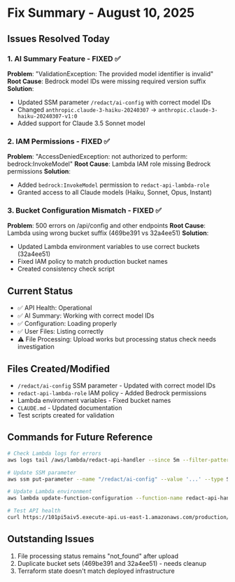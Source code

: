 # Fix Summary - August 10, 2025

## Issues Resolved Today

### 1. AI Summary Feature - FIXED ✅
**Problem**: "ValidationException: The provided model identifier is invalid"
**Root Cause**: Bedrock model IDs were missing required version suffix
**Solution**: 
- Updated SSM parameter `/redact/ai-config` with correct model IDs
- Changed `anthropic.claude-3-haiku-20240307` → `anthropic.claude-3-haiku-20240307-v1:0`
- Added support for Claude 3.5 Sonnet model

### 2. IAM Permissions - FIXED ✅
**Problem**: "AccessDeniedException: not authorized to perform: bedrock:InvokeModel"
**Root Cause**: Lambda IAM role missing Bedrock permissions
**Solution**:
- Added `bedrock:InvokeModel` permission to `redact-api-lambda-role`
- Granted access to all Claude models (Haiku, Sonnet, Opus, Instant)

### 3. Bucket Configuration Mismatch - FIXED ✅
**Problem**: 500 errors on /api/config and other endpoints
**Root Cause**: Lambda using wrong bucket suffix (469be391 vs 32a4ee51)
**Solution**:
- Updated Lambda environment variables to use correct buckets (32a4ee51)
- Fixed IAM policy to match production bucket names
- Created consistency check script

## Current Status
- ✅ API Health: Operational
- ✅ AI Summary: Working with correct model IDs
- ✅ Configuration: Loading properly
- ✅ User Files: Listing correctly
- ⚠️ File Processing: Upload works but processing status check needs investigation

## Files Created/Modified
- `/redact/ai-config` SSM parameter - Updated with correct model IDs
- `redact-api-lambda-role` IAM policy - Added Bedrock permissions
- Lambda environment variables - Fixed bucket names
- `CLAUDE.md` - Updated documentation
- Test scripts created for validation

## Commands for Future Reference
```bash
# Check Lambda logs for errors
aws logs tail /aws/lambda/redact-api-handler --since 5m --filter-pattern "ERROR"

# Update SSM parameter
aws ssm put-parameter --name "/redact/ai-config" --value '...' --type String --overwrite

# Update Lambda environment
aws lambda update-function-configuration --function-name redact-api-handler --environment Variables={...}

# Test API health
curl https://101pi5aiv5.execute-api.us-east-1.amazonaws.com/production/health
```

## Outstanding Issues
1. File processing status remains "not_found" after upload
2. Duplicate bucket sets (469be391 and 32a4ee51) - needs cleanup
3. Terraform state doesn't match deployed infrastructure